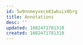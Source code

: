 ```yaml
---
id: 5w9nnmeyxece81wbuix0brg
title: Annotations
desc: ''
updated: 1682471781310
created: 1682471781310
---
```

